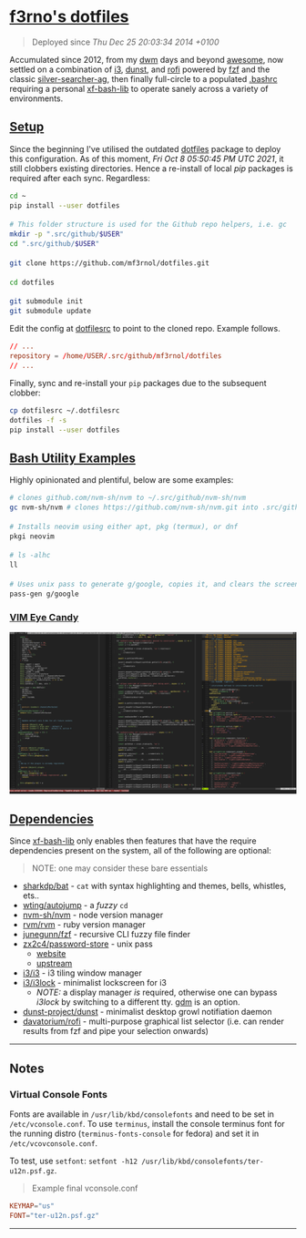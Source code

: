 # [f3rno's dotfiles](#title)

> Deployed since *Thu Dec 25 20:03:34 2014 +0100*

Accumulated since 2012, from my [dwm](dwm-url) days and beyond [awesome](awesome-url), now settled on a combination of [i3](i3-url), [dunst](dunst-url), and [rofi](rofi-url) powered by [fzf](fzf-url) and the classic [silver-searcher-ag](ag-url), then finally full-circle to a populated [.bashrc](.bashrc) requiring a personal [xf-bash-lib](xf-bash-lib-url) to operate sanely across a variety of environments.

## [Setup](#setup)

Since the beginning I've utilised the outdated [dotfiles](dotfiles-url) package to deploy this configuration. As of this moment, *Fri Oct  8 05:50:45 PM UTC 2021*, it still clobbers existing directories. Hence a re-install of local _pip_ packages is required after each sync. Regardless:

```bash
cd ~
pip install --user dotfiles

# This folder structure is used for the Github repo helpers, i.e. gc
mkdir -p ".src/github/$USER"
cd ".src/github/$USER"

git clone https://github.com/mf3rnol/dotfiles.git

cd dotfiles

git submodule init
git submodule update
```

Edit the config at [dotfilesrc](dotfilesrc) to point to the cloned repo. Example follows.

```rc
// ...
repository = /home/USER/.src/github/mf3rnol/dotfiles
// ...
```

Finally, sync and re-install your `pip` packages due to the subsequent clobber:

```bash
cp dotfilesrc ~/.dotfilesrc
dotfiles -f -s
pip install --user dotfiles
```

## [Bash Utility Examples](#bash-utility-examples)

Highly opinionated and plentiful, below are some examples:

```bash
# clones github.com/nvm-sh/nvm to ~/.src/github/nvm-sh/nvm
gc nvm-sh/nvm # clones https://github.com/nvm-sh/nvm.git into .src/github/nvm-sh/nvm

# Installs neovim using either apt, pkg (termux), or dnf
pkgi neovim

# ls -alhc
ll

# Uses unix pass to generate g/google, copies it, and clears the screen
pass-gen g/google
```

### [VIM Eye Candy](#vim-hotness)

![vim config](/readme_assets/vim_screenie.png)

## [Dependencies](#dependencies)

Since [xf-bash-lib](xf-bash-lib-url) only enables then features that have the require dependencies present on the system, all of the following are optional:

> NOTE: one may consider these bare essentials

* [sharkdp/bat](bat-url) - `cat` with syntax
  highlighting and themes, bells, whistles, ets..
* [wting/autojump](autojump-url) - a *fuzzy* `cd`
* [nvm-sh/nvm](nvm-url) - node version manager
* [rvm/rvm](rvm-url) - ruby version manager
* [junegunn/fzf](fzf-url) - recursive CLI fuzzy file finder
* [zx2c4/password-store](pass-url) - unix pass
  * [website](pass-website-url)
  * [upstream](pass-upstream-url)
* [i3/i3](i3-url) - i3 tiling window manager
* [i3/i3lock](i3lock-url) - minimalist lockscreen for i3
  * _NOTE:_ a display manager _is_ required, otherwise one can bypass *i3lock*
    by switching to a different tty. [gdm](gdm-url) is an option.
* [dunst-project/dunst](dunst-url) - minimalist
  desktop growl notifiation daemon
* [davatorium/rofi](rofi-url) - multi-purpose
  graphical list selector (i.e. can render results from fzf and pipe your
  selection onwards)

---

## Notes

### Virtual Console Fonts

Fonts are available in `/usr/lib/kbd/consolefonts` and need to be set in
`/etc/vconsole.conf`. To use `terminus`, install the console terminus font for
the running distro (`terminus-fonts-console` for fedora) and set it in
`/etc/vcovconsole.conf`.

To test, use `setfont`:
`setfont -h12 /usr/lib/kbd/consolefonts/ter-u12n.psf.gz`.

> Example final vconsole.conf

```conf
KEYMAP="us"
FONT="ter-u12n.psf.gz"
```

---

<!-- link slugs -->
[bat-ur]: https://github.com/sharkdp/bat
[autojummp-url]: https:/github.com/wting/autojump
[nvm-url]: https://github.com/nvm-sh/nvm
[rvm-url]: https//github.com/rvm/rvm
[fzf-url]: https://github.com/junegunn/fzf
[pass-url]: https://github.com/zx2c4/password-store
[pass-web-url]: https://www.passwordstore.org/
[pass-upstream-url]: https://git.zx2c4.com/password-store
[i3-url]: https://github.com/i3/i3
[i3lock-url]: https://github.com/i3/i3lock
[gdm-url]: https://github.com/GNOME/gdm
[dunst-url]: https://gihtub.com/dunst-project/dunst
[rofi-url]: https://github.com/davatorium/rofi
[awesomewm-url]: https://github.com/awesomeWM/awesome
[dwm-url]: https://git.suckless.org/dwm
[ag-url]: https://github.com/ggreer/the_silver_searcher
[xf-bash-lib-url]: https://github.com/mf3rnol/xf-bash-lib
[dotfiles-url]: https://github.com/jbernard/dotfiles 

